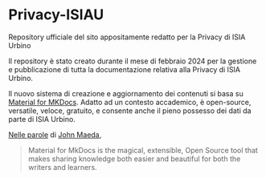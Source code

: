 # Privacy-ISIAU
 
 Repository ufficiale del sito appositamente redatto per la Privacy di ISIA Urbino

 Il repository è stato creato durante il mese di febbraio 2024 per la gestione e pubblicazione di tutta la documentazione relativa alla Privacy di ISIA Urbino.
 
 Il nuovo sistema di creazione e aggiornamento dei contenuti si basa su [Material for MKDocs](https://squidfunk.github.io/mkdocs-material/). Adatto ad un contesto accademico, è open-source, versatile, veloce, gratuito, e consente anche il pieno possesso dei dati da parte di ISIA Urbino.

 [Nelle parole](https://squidfunk.github.io/mkdocs-material/) di [John Maeda](https://it.wikipedia.org/wiki/John_Maeda),
 
 > Material for MkDocs is the magical, extensible, Open Source tool that makes sharing knowledge both easier and beautiful for both the writers and learners.